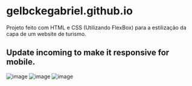 # gelbckegabriel.github.io
Projeto feito com HTML e CSS (Utilizando FlexBox) para a estilização da capa de um website de turismo.
## Update incoming to make it responsive for mobile.
![image](https://user-images.githubusercontent.com/106601261/174689404-1412cf0d-6ce9-4d27-9993-d6fc32589883.png)
![image](https://user-images.githubusercontent.com/106601261/174689432-28592ef2-edd4-47fe-8e7f-c52a1b46881d.png)
![image](https://user-images.githubusercontent.com/106601261/174689453-914c97fb-cf70-4fbe-9b83-39a246f53082.png)
